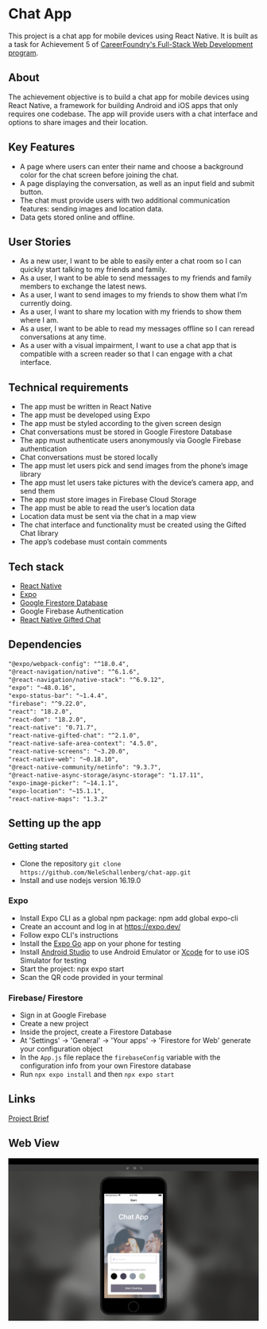 # Chat App

This project is a chat app for mobile devices using React Native.
It is built as a task for Achievement 5 of [CareerFoundry's Full-Stack Web Development program](https://careerfoundry.com/en/courses/become-a-web-developer).

## About

The achievement objective is to build a chat app for mobile devices using React Native, a framework for building Android and iOS apps that only requires one codebase. The app will provide users with a chat interface and options to share images and their location.

## Key Features

-   A page where users can enter their name and choose a background color for the chat screen before joining the chat.
-   A page displaying the conversation, as well as an input field and submit button.
-   The chat must provide users with two additional communication features: sending images
    and location data.
-   Data gets stored online and offline.

## User Stories

-   As a new user, I want to be able to easily enter a chat room so I can quickly start talking to my friends and family.
-   As a user, I want to be able to send messages to my friends and family members to exchange the latest news.
-   As a user, I want to send images to my friends to show them what I’m currently doing.
-   As a user, I want to share my location with my friends to show them where I am.
-   As a user, I want to be able to read my messages offline so I can reread conversations at any
    time.
-   As a user with a visual impairment, I want to use a chat app that is compatible with a screen
    reader so that I can engage with a chat interface.

## Technical requirements

-   The app must be written in React Native
-   The app must be developed using Expo
-   The app must be styled according to the given screen design
-   Chat conversations must be stored in Google Firestore Database
-   The app must authenticate users anonymously via Google Firebase authentication
-   Chat conversations must be stored locally
-   The app must let users pick and send images from the phone’s image library
-   The app must let users take pictures with the device’s camera app, and send them
-   The app must store images in Firebase Cloud Storage
-   The app must be able to read the user’s location data
-   Location data must be sent via the chat in a map view
-   The chat interface and functionality must be created using the Gifted Chat library
-   The app’s codebase must contain comments

## Tech stack

-   [React Native](https://reactnative.dev/)
-   [Expo](https://expo.dev/)
-   [Google Firestore Database](https://firebase.google.com/)
-   Google Firebase Authentication
-   [React Native Gifted Chat](https://github.com/FaridSafi/react-native-gifted-chat)

## Dependencies

```
"@expo/webpack-config": "^18.0.4",
"@react-navigation/native": "^6.1.6",
"@react-navigation/native-stack": "^6.9.12",
"expo": "~48.0.16",
"expo-status-bar": "~1.4.4",
"firebase": "^9.22.0",
"react": "18.2.0",
"react-dom": "18.2.0",
"react-native": "0.71.7",
"react-native-gifted-chat": "^2.1.0",
"react-native-safe-area-context": "4.5.0",
"react-native-screens": "~3.20.0",
"react-native-web": "~0.18.10",
"@react-native-community/netinfo": "9.3.7",
"@react-native-async-storage/async-storage": "1.17.11",
"expo-image-picker": "~14.1.1",
"expo-location": "~15.1.1",
"react-native-maps": "1.3.2"
```

## Setting up the app

### Getting started

-   Clone the repository `git clone https://github.com/NeleSchallenberg/chat-app.git`
-   Install and use nodejs version 16.19.0

### Expo

-   Install Expo CLI as a global npm package: npm add global expo-cli
-   Create an account and log in at https://expo.dev/
-   Follow expo CLI's instructions
-   Install the [Expo Go](https://expo.dev/client) app on your phone for testing
-   Install [Android Studio](https://developer.android.com/studio) to use Android Emulator or [Xcode](https://apps.apple.com/de/app/xcode/id497799835?mt=12) for to use iOS Simulator for testing
-   Start the project: npx expo start
-   Scan the QR code provided in your terminal

### Firebase/ Firestore

-   Sign in at Google Firebase
-   Create a new project
-   Inside the project, create a Firestore Database
-   At 'Settings' -> 'General' -> 'Your apps' -> 'Firestore for Web' generate your configuration object
-   In the `App.js` file replace the `firebaseConfig` variable with the configuration info from your own Firestore database
-   Run `npx expo install` and then `npx expo start`

## Links

[Project Brief](https://images.careerfoundry.com/public/courses/fullstack-immersion/full-stack-project-briefs/A5-Project-Brief-Mar2023.pdf)

## Web View

![Meet App web view](https://github.com/NeleSchallenberg/chat-app/blob/main/assets/screenshot.png)

```

```
